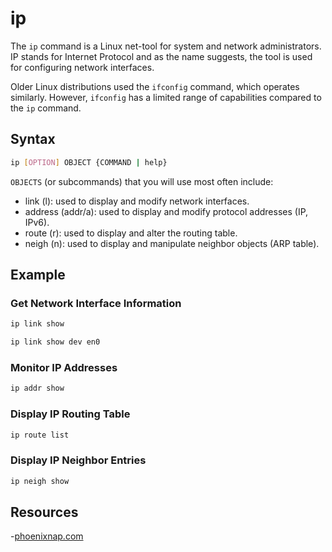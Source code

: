 # ip

The ```ip``` command is a Linux net-tool for system and network administrators.
IP stands for Internet Protocol and as the name suggests, the tool is used for configuring network interfaces.

Older Linux distributions used the ```ifconfig``` command, which operates similarly.
However, ```ifconfig``` has a limited range of capabilities compared to the ```ip``` command.

## Syntax

```sh
ip [OPTION] OBJECT {COMMAND | help}
```

```OBJECTS``` (or subcommands) that you will use most often include:

- link (l): used to display and modify network interfaces.
- address (addr/a): used to display and modify protocol addresses (IP, IPv6).
- route (r): used to display and alter the routing table.
- neigh (n): used to display and manipulate neighbor objects (ARP table).

## Example

### Get Network Interface Information

```sh
ip link show
```

```sh
ip link show dev en0
```

### Monitor IP Addresses

```sh
ip addr show
```

### Display IP Routing Table

```sh
ip route list
```

### Display IP Neighbor Entries

```sh
ip neigh show
```

## Resources

-[phoenixnap.com](https://phoenixnap.com/kb/linux-ip-command-examples)

